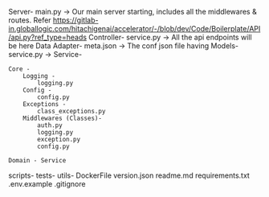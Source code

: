 Server-
    main.py -> Our main server starting, includes all the middlewares & routes. Refer https://gitlab-in.globallogic.com/hitachigenai/accelerator/-/blob/dev/Code/Boilerplate/API/api.py?ref_type=heads
Controller-
    service.py -> All the api endpoints will be here
Data Adapter-
    meta.json -> The conf json file having 
Models-
    service.py -> 
Service-

    Core - 
        Logging -
            logging.py
        Config -
            config.py
        Exceptions -
            class_exceptions.py
        Middlewares (Classes)-
            auth.py
            logging.py
            exception.py
            config.py

    Domain - Service

scripts-
tests-
utils-
DockerFile
version.json
readme.md
requirements.txt
.env.example
.gitignore